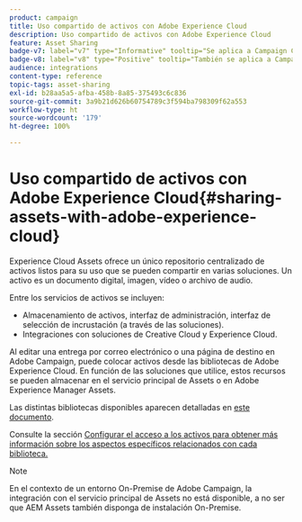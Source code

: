 ```yaml
---
product: campaign
title: Uso compartido de activos con Adobe Experience Cloud
description: Uso compartido de activos con Adobe Experience Cloud
feature: Asset Sharing
badge-v7: label="v7" type="Informative" tooltip="Se aplica a Campaign Classic v7"
badge-v8: label="v8" type="Positive" tooltip="También se aplica a Campaign v8"
audience: integrations
content-type: reference
topic-tags: asset-sharing
exl-id: b28aa5a5-afba-458b-8a85-375493c6c836
source-git-commit: 3a9b21d626b60754789c3f594ba798309f62a553
workflow-type: ht
source-wordcount: '179'
ht-degree: 100%

---
```


# Uso compartido de activos con Adobe Experience Cloud{#sharing-assets-with-adobe-experience-cloud}



Experience Cloud Assets ofrece un único repositorio centralizado de activos listos para su uso que se pueden compartir en varias soluciones. Un activo es un documento digital, imagen, vídeo o archivo de audio.

Entre los servicios de activos se incluyen:

* Almacenamiento de activos, interfaz de administración, interfaz de selección de incrustación (a través de las soluciones).
* Integraciones con soluciones de Creative Cloud y Experience Cloud.

Al editar una entrega por correo electrónico o una página de destino en Adobe Campaign, puede colocar activos desde las bibliotecas de Adobe Experience Cloud. En función de las soluciones que utilice, estos recursos se pueden almacenar en el servicio principal de Assets o en Adobe Experience Manager Assets.

Las distintas bibliotecas disponibles aparecen detalladas en [este documento](https://experienceleague.adobe.com/docs/core-services/interface/assets/experience-cloud-assets.html?lang=es).

Consulte la sección [Configurar el acceso a los activos para obtener más información sobre los aspectos específicos relacionados con cada biblioteca.](../../integrations/using/configuring-access-to-assets.md)

>[!NOTE]
>
>En el contexto de un entorno On-Premise de Adobe Campaign, la integración con el servicio principal de Assets no está disponible, a no ser que AEM Assets también disponga de instalación On-Premise.
